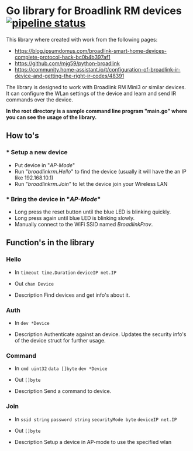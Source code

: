 # Go library for Broadlink RM devices [![pipeline status](https://gitlab.com/waringer/broadlink/badges/master/pipeline.svg)](https://gitlab.com/waringer/broadlink/commits/master)

This library where created with work from the following pages:

* https://blog.ipsumdomus.com/broadlink-smart-home-devices-complete-protocol-hack-bc0b4b397af1
* https://github.com/mjg59/python-broadlink
* https://community.home-assistant.io/t/configuration-of-broadlink-ir-device-and-getting-the-right-ir-codes/48391

The library is designed to work with Broadlink RM Mini3 or similar devices. It can configure the WLan settings of the device and learn and send IR commands over the device.

**In the root directory is a sample command line program "main.go" where you can see the usage of the library.**

## How to's

### * Setup a new device

* Put device in "*AP-Mode*"
* Run "*broadlinkrm.Hello*" to find the device (usually it will have the an IP like 192.168.10.1)
* Run "*broadlinkrm.Join*" to let the device join your Wireless LAN

### * Bring the device in "*AP-Mode*"

* Long press the reset button until the blue LED is blinking quickly.
* Long press again until blue LED is blinking slowly.
* Manually connect to the WiFi SSID named *BroadlinkProv*.

## Function's in the library

### Hello

* In
```timeout time.Duration```
```deviceIP net.IP```

* Out
```chan Device```

* Description
   Find devices and get info's about it.

### Auth

* In
```dev *Device```

* Description
   Authenticate against an device. Updates the security info's of the device struct for further usage.

### Command

* In
```cmd uint32```
```data []byte```
```dev *Device```

* Out
```[]byte```

* Description
   Send a command to device.

### Join

* In
```ssid string```
```password string```
```securityMode byte```
```deviceIP net.IP```

* Out
```[]byte```

* Description
   Setup a device in AP-mode to use the specified wlan
